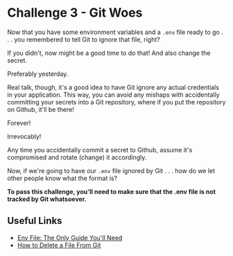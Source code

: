# Challenge 3 - Git Woes

Now that you have some environment variables and a `.env` file ready to go . . . you remembered to tell Git to ignore that file, right?

If you didn't, now might be a good time to do that! And also change the secret.

Preferably yesterday.

Real talk, though, it's a good idea to have Git ignore any actual credentials in your application.
This way, you can avoid any mishaps with accidentally committing your secrets into a Git repository, where if you put the repository on Github, it'll be there!

Forever!

Irrevocably!

Any time you accidentally commit a secret to Github, assume it's compromised and rotate (change) it accordingly.

Now, if we're going to have our `.env` file ignored by Git . . . how do we let other people know what the format is?

**To pass this challenge, you'll need to make sure that the .env file is not tracked by Git whatsoever.**

## Useful Links

- [Env File: The Only Guide You'll Need](https://onboardbase.com/blog/env-file-guide/)
- [How to Delete a File From Git](https://www.geeksforgeeks.org/how-to-delete-a-file-from-a-git-repository/)
